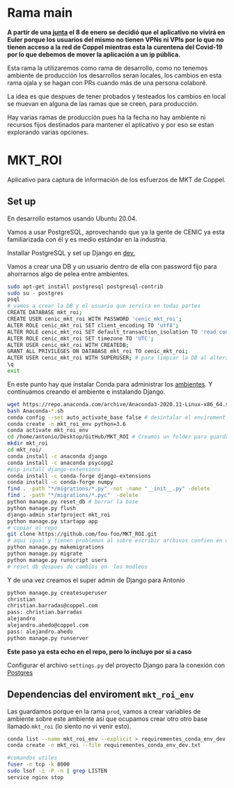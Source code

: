# Rama main

  __A partir de una [junta](https://meet.google.com/srq-yenw-wjk) el 8 de enero se decidió que el aplicativo no vivirá en Euler porque los usuarios del mismo no tienen VPNs ni VPIs por lo que no tienen acceso a la red de Coppel mientras esta la curentena del Covid-19 por lo que debemos de mover la aplicación a un ip pública.__

Esta rama la utilizaremos como rama de desarrollo, como no tenemos ambiente de producción los desarrollos seran locales, los cambios en esta rama ojala y se hagan con PRs cuando más de una persona colaboré. 

La idea es que despues de tener probados y testeados los cambios en local se muevan en alguna de las ramas que se creen, para producción. 

Hay varias ramas de producción pues ha la fecha no hay ambiente ni recursos fijos destinados para mantener el aplicativo y por eso se estan explorando varias opciones. 

# MKT_ROI
Aplicativo para captura de información de los esfuerzos de MKT de Coppel. 


## Set up 

En desarrollo estamos usando Ubuntu 20.04.


Vamos a usar PostgreSQL, aprovechando que ya la gente de CENIC ya esta familiarizada con él y es medio estándar en la industria. 

Installar PostgreSQL y set up Django en [dev.](https://www.digitalocean.com/community/tutorials/how-to-use-postgresql-with-your-django-application-on-ubuntu-14-04)

Vamos a crear una DB y un usuario dentro de ella con password fijo para ahorrarnos algo de pelea entre ambientes. 

```bash 
sudo apt-get install postgresql postgresql-contrib
sudo su - postgres
psql
# vamos a crear la DB y el usuario que servira en todas partes
CREATE DATABASE mkt_roi;
CREATE USER cenic_mkt_roi WITH PASSWORD 'cenic_mkt_roi';
ALTER ROLE cenic_mkt_roi SET client_encoding TO 'utf8';
ALTER ROLE cenic_mkt_roi SET default_transaction_isolation TO 'read committed';
ALTER ROLE cenic_mkt_roi SET timezone TO 'UTC';
ALTER USER cenic_mkt_roi WITH CREATEDB;
GRANT ALL PRIVILEGES ON DATABASE mkt_roi TO cenic_mkt_roi;
ALTER USER cenic_mkt_roi WITH SUPERUSER; # para limpiar la DB al alterar los modelos en Django
\q
exit
```

En este punto hay que instalar Conda para administrar los [ambientes](https://docs.conda.io/projects/conda/en/latest/user-guide/install/linux.html).
Y continuamos creando el ambiente e instalando Django. 


```bash
wget https://repo.anaconda.com/archive/Anaconda3-2020.11-Linux-x86_64.sh # bajar conda de los repos del desarrollador
bash Anaconda-*.sh
conda config --set auto_activate_base false # desintalar el enviroment base
conda create -n mkt_roi_env python=3.6
conda activate mkt_roi_env 
cd /home/antonio/Desktop/GitHub/MKT_ROI # Creamos un folder para guardar el proyecto donde se pueda 
mkdir mkt_roi
cd mkt_roi/
conda install -c anaconda django
conda install -c anaconda psycopg2
#pip install django-extensions
conda install -c conda-forge django-extensions
conda install -c conda-forge numpy
find . -path "*/migrations/*.py" -not -name "__init__.py" -delete
find . -path "*/migrations/*.pyc"  -delete
python manage.py reset_db # borrar la base 
python manage.py flush 
django-admin startproject mkt_roi
python manage.py startapp app
# copiar el repo 
git clone https://github.com/fou-foo/MKT_ROI.git
# aqui igual y tienen problemas al sobre escribir archivos confien en mi y quedense con los del repo ya esta listo 
python manage.py makemigrations 
python manage.py migrate 
python manage.py runscript users 
# reset db despues de cambios en  los modleos 
```
Y de una vez creamos el super admin de Django para Antonio 

```bash
python manage.py createsuperuser
christian
christian.barradas@coppel.com
pass: christian.barradas
alejandro
alejandro.ahedo@coppel.com
pass: alejandro.ahedo
python manage.py runserver 
```




__Este paso ya esta echo en el repo, pero lo incluyo por si a caso__

 Configurar el archivo `settings.py` del proyecto Django para la conexión con [Postgres](https://www.digitalocean.com/community/tutorials/how-to-use-postgresql-with-your-django-application-on-ubuntu-14-04)


## Dependencias del enviroment `mkt_roi_env`

Las guardamos porque en la rama `prod`, vamos a crear variables de ambiente sobre este ambiente así que ocupamos crear otro otro base llamado `mkt_roi` (lo siento no vi venir esto).  

```bash 
conda list --name mkt_roi_env --explicit > requirementes_conda_env_dev.txt
conda create -n mkt_roi --file requirementes_conda_env_dev.txt
```


```bash
#comandos utiles 
fuser -n tcp -k 8000
sudo lsof -i -P -n | grep LISTEN
service nginx stop 
```




